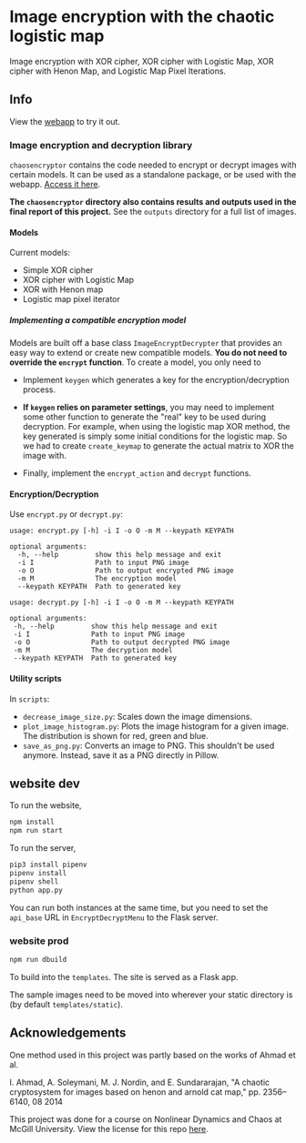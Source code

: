 # Image encryption with the chaotic logistic map

Image encryption with XOR cipher, XOR cipher with Logistic Map, XOR cipher with Henon Map, and Logistic Map Pixel Iterations.


## Info
View the [webapp](https://logistic-map-326.herokuapp.com/) to try it out. 

### Image encryption and decryption library

``chaosencryptor`` contains the code needed to encrypt or decrypt images with certain models. It can be used as a standalone package, or be used with the webapp. [Access it here](https://github.com/WiIIiamTang/logistic-map-encryption/tree/main/chaosencryptor).

**The ``chaosencryptor`` directory also contains results and outputs used in the final report of this project.** See the ``outputs`` directory for a full list of images.

#### Models

Current models:

- Simple XOR cipher
- XOR cipher with Logistic Map
- XOR with Henon map
- Logistic map pixel iterator

##### Implementing a compatible encryption model

Models are built off a base class ``ImageEncryptDecrypter`` that provides an easy way to extend or create new compatible models.
**You do not need to override the ``encrypt`` function**. To create a model, you only need to

- Implement ``keygen`` which generates a key for the encryption/decryption process.

- **If ``keygen`` relies on parameter settings**, you may need to implement some other function to generate the "real" key to be used during decryption. For example, when using the logistic map XOR method, the key generated is simply some initial conditions for the logistic map. So we had to create ``create_keymap`` to generate the actual matrix to XOR the image with.

- Finally, implement the ``encrypt_action`` and ``decrypt`` functions.


#### Encryption/Decryption

Use ``encrypt.py`` or ``decrypt.py``:

```
usage: encrypt.py [-h] -i I -o O -m M --keypath KEYPATH

optional arguments:
  -h, --help         show this help message and exit
  -i I               Path to input PNG image
  -o O               Path to output encrypted PNG image
  -m M               The encryption model
  --keypath KEYPATH  Path to generated key
 ```
 
 ```
 usage: decrypt.py [-h] -i I -o O -m M --keypath KEYPATH

optional arguments:
  -h, --help         show this help message and exit   
  -i I               Path to input PNG image
  -o O               Path to output decrypted PNG image
  -m M               The decryption model
  --keypath KEYPATH  Path to generated key
 ```
 
 #### Utility scripts
 
 In ``scripts``:
 
 - ``decrease_image_size.py``: Scales down the image dimensions.
 - ``plot_image_histogram.py``: Plots the image histogram for a given image. The distribution is shown for red, green and blue.
 - ``save_as_png.py``: Converts an image to PNG. This shouldn't be used anymore. Instead, save it as a PNG directly in Pillow.



## website dev

To run the website,
```sh
npm install
npm run start
```

To run the server,
```sh
pip3 install pipenv
pipenv install
pipenv shell
python app.py
```

You can run both instances at the same time, but you need to set the ``api_base`` URL in ``EncryptDecryptMenu`` to the Flask server.

### website prod
```sh
npm run dbuild
```
To build into the ``templates``. The site is served as a Flask app. 

The sample images need to be moved into wherever your static directory is (by default ``templates/static``).

##  Acknowledgements

One method used in this project was partly based on the works of Ahmad et al.

I. Ahmad, A. Soleymani, M. J. Nordin, and E. Sundararajan, "A chaotic cryptosystem for images based on henon and arnold cat map," pp. 2356–6140, 08 2014

This project was done for a course on Nonlinear Dynamics and Chaos at McGill University. View the license for this repo [here](https://github.com/WiIIiamTang/logistic-map-encryption/blob/main/LICENSE.txt).
